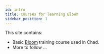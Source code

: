 ```yaml
---
id: intro
title: Courses for learning Bloom 
sidebar_position: 1
---
```

This site contains:
-  Basic [Bloom](Bloom/Introduction.md) training course used in Chad.
-  More to follow ...